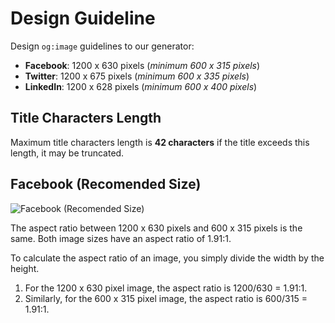 # Design Guideline

Design `og:image` guidelines to our generator:
-  **Facebook**: 1200 x 630 pixels (_minimum 600 x 315 pixels_)
-  **Twitter**: 1200 x 675 pixels (_minimum 600 x 335 pixels_)
-  **LinkedIn**: 1200 x 628 pixels (_minimum 600 x 400 pixels_)

## Title Characters Length
Maximum title characters length is **42 characters** if the title exceeds this length, it may be truncated.

## Facebook (Recomended Size)
![Facebook (Recomended Size)](https://user-images.githubusercontent.com/32319439/225009851-2995ddf4-574a-4427-9a4f-ec8f6dcac165.png)

The aspect ratio between 1200 x 630 pixels and 600 x 315 pixels is the same. Both image sizes have an aspect ratio of 1.91:1.

To calculate the aspect ratio of an image, you simply divide the width by the height.
1. For the 1200 x 630 pixel image, the aspect ratio is 1200/630 = 1.91:1. 
2. Similarly, for the 600 x 315 pixel image, the aspect ratio is 600/315 = 1.91:1.
